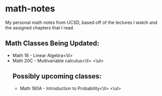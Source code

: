 # math-notes
My personal math notes from UCSD, based off of the lectures I watch and the assigned chapters that I read.

## Math Classes Being Updated:
<ul>
  <li>Math 18 - Linear Algebra<\li>
  <li>Math 20C - Multivariable calculus<\li>
<\ul>
  
## Possibly upcoming classes:
<ul>
  <li>Math 180A - Introduction to Probability<\li>
<\ul>

